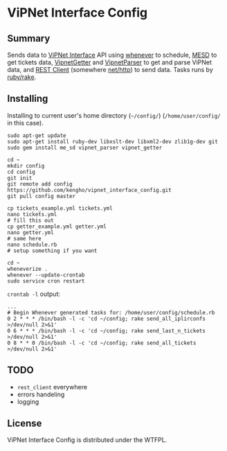# ViPNet Interface Config

## Summary

Sends data to [ViPNet Interface](https://github.com/kengho/vipnet_interface-rails) API using [whenever](https://github.com/javan/whenever) to schedule, [MESD](https://github.com/kengho/me_sd) to get tickets data, [VipnetGetter](https://github.com/kengho/vipnet_getter) and [VipnetParser](https://github.com/kengho/vipnet_parser) to get and parse ViPNet data, and [REST Client](https://github.com/rest-client/rest-client) (somewhere [net/http](http://docs.ruby-lang.org/en/2.0.0/Net/HTTP.html)) to send data. Tasks runs by [ruby/rake](https://github.com/ruby/rake).

## Installing

Installing to current user's home directory (`~/config/`) (`/home/user/config/` in this case).

```
sudo apt-get update
sudo apt-get install ruby-dev libxslt-dev libxml2-dev zlib1g-dev git
sudo gem install me_sd vipnet_parser vipnet_getter

cd ~
mkdir config
cd config
git init
git remote add config https://github.com/kengho/vipnet_interface_config.git
git pull config master

cp tickets_example.yml tickets.yml
nano tickets.yml
# fill this out
cp getter_example.yml getter.yml
nano getter.yml
# same here
nano schedule.rb
# setup something if you want

cd ~
wheneverize .
whenever --update-crontab
sudo service cron restart
```
`crontab -l` output:
```
...
# Begin Whenever generated tasks for: /home/user/config/schedule.rb
0 2 * * * /bin/bash -l -c 'cd ~/config; rake send_all_iplirconfs >/dev/null 2>&1'
0 6 * * * /bin/bash -l -c 'cd ~/config; rake send_last_n_tickets >/dev/null 2>&1'
0 8 * * 0 /bin/bash -l -c 'cd ~/config; rake send_all_tickets >/dev/null 2>&1'

```

## TODO

* `rest_client` everywhere
* errors handeling
* logging

## License

ViPNet Interface Config is distributed under the WTFPL.
